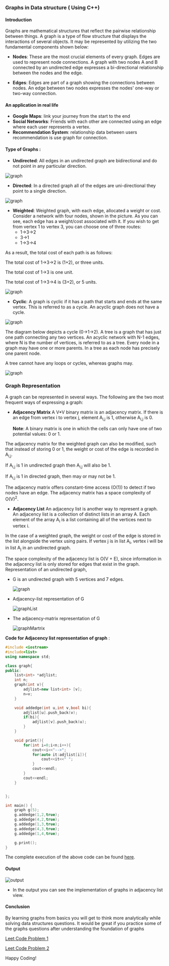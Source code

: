 ### Graphs in Data structure ( Using C++)

#### Introduction
Graphs are mathematical structures that reflect the pairwise relationship between things. A graph is a type of flow structure that displays the interactions of several objects. It may be represented by utilizing the two fundamental components shown below:

* **Nodes**: These are the most crucial elements of every graph. Edges are used to represent node connections. A graph with two nodes A and B connected by an undirected edge expresses a bi-directional relationship between the nodes and the edge.

* **Edges**: Edges are part of a graph showing the connections between nodes. An edge between two nodes expresses the nodes' one-way or two-way connection.

#### An application in real life 

* **Google Maps**: link your journey from the start to the end
* **Social Networks**: Friends with each other are connected using an edge where each user represents a vertex.
* **Recommendation System**: relationship data between users recommendation is use graph for connection.

#### Type of Graphs :
* **Undirected**: All edges in an undirected graph are bidirectional and do not point in any particular direction.

![graph](./graph_1.png)

* **Directed**: In a directed graph all of the edges are uni-directional they point to a single direction.

![graph](./graph__2.JPG)

* **Weighted**: Weighted graph, with each edge, allocated a weight or cost. Consider a network with four nodes, shown in the picture. As you can see, each edge has a weight/cost associated with it. If you wish to get from vertex 1 to vertex 3, you can choose one of three routes:
    * 1->3->2
    * 3->1
    * 1->3->4
  
As a result, the total cost of each path is as follows:

The total cost of 1->3->2 is (1+2), or three units.

The total cost of 1->3 is one unit.

The total cost of 1->3->4 is (3+2), or 5 units.

![graph](./graph_3.JPG)

* **Cyclic**: A graph is cyclic if it has a path that starts and ends at the same vertex. This is referred to as a cycle. An acyclic graph does not have a cycle.

![graph](./graph_4.jpg)

The diagram below depicts a cycle (0->1->2).
A tree is a graph that has just one path connecting any two vertices. An acyclic network with N-1 edges, where N is the number of vertices, is referred to as a tree. Every node in a graph may have one or more parents. In a tree as each node has precisely one parent node.

A tree cannot have any loops or cycles, whereas graphs may.

![graph](./graph_5.jpg)

### Graph Representation 
A graph can be represented in several ways. The following are the two most frequent ways of expressing a graph:

* **Adjacency Matrix** 
A V*V binary matrix is an adjacency matrix. If there is an edge from vertex i to vertex j, element A<sub>i,j</sub> is 1, otherwise A<sub>i,j</sub> is 0.

  **Note**: A binary matrix is one in which the cells can only have one of two potential values: 0 or 1.

The adjacency matrix for the weighted graph can also be modified, such that instead of storing 0 or 1, the weight or cost of the edge is recorded in A<sub>i,j</sub>.

If A<sub>i,j</sub> is 1 in undirected graph then A<sub>i,j</sub> will also be 1.

If A<sub>i,j</sub> is 1 in  directed graph, then may or may not be 1.

The adjacency matrix offers constant-time access (O(1)) to detect if two nodes have an edge. The adjacency matrix has a space complexity of O(V)<sup>2</sup>.

* **Adjacency List**
An adjacency list is another way to represent a graph. An adjacency list is a collection of distinct lists in an array A. Each element of the array A<sub>i</sub> is a list containing all of the vertices next to vertex i.

In the case of a weighted graph, the weight or cost of the edge is stored in the list alongside the vertex using pairs. If vertex j is in list A<sub>i</sub>, vertex i will be in list A<sub>j</sub> in an undirected graph.

The space complexity of the adjacency list is O(V + E), since information in the adjacency list is only stored for edges that exist in the graph.
Representation of an undirected graph,

* G is an undirected graph with 5 vertices and 7 edges.
  
  ![graph](./graph_6.jpg)

* Adjacency-list representation of G
  
  ![graphList](./graph_7.jpg)

* The adjacency-matrix representation of G
  
  ![graphMartrix](./graph_8.jpg)

**Code for Adjacency list representation of graph** : 

``` C++
#include <iostream>
#include<list>
using namespace std;

class graph{
public:
    list<int> *adjlist;
    int n;
    graph(int v){
        adjlist=new list<int> [v];
        n=v;
    }

    void addedge(int u,int v,bool bi){
        adjlist[u].push_back(v);
        if(bi){
            adjlist[v].push_back(u);
        }
    }

    void print(){
        for(int i=0;i<n;i++){
            cout<<i<<"-->";
            for(auto it:adjlist[i]){
                cout<<it<<" ";
            }
            cout<<endl;
        }
        cout<<endl;
    }


};

int main() {
    graph g(5);
    g.addedge(1,2,true);
    g.addedge(4,2,true);
    g.addedge(1,3,true);
    g.addedge(4,3,true);
    g.addedge(1,4,true);

    g.print();
}

```

The complete execution of the above code can be found [here](https://replit.com/@AnubhavBansal1/Gaphs#main.cpp).

#### Output

![output](./output.jpg)

* In the output you can see the implementation of graphs in adjacency list view.

#### Conclusion

By learning graphs from basics you will get to think more analytically while solving data structures questions. It would be great if you practice some of the graphs questions after understanding the foundation of graphs 

[Leet Code Problem 1](https://leetcode.com/problems/find-center-of-star-graph/)

[Leet Code Problem 2](https://leetcode.com/problems/find-the-town-judge/)

Happy Coding!
